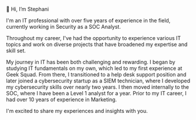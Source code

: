 👋 Hi, I’m Stephani 

I'm an IT professional with over five years of experience in the field, currently working in Security as a SOC Analyst. 

Throughout my career, I've had the opportunity to experience various IT topics and work on diverse projects that have broadened my expertise and skill set.

My journey in IT has been both challenging and rewarding. I began by studying IT fundamentals on my own, which led to my first experience at Geek Squad. From there, I transitioned to a help desk support position and later joined a cybersecurity startup as a SIEM technician, where I developed my cybersecurity skills over nearly two years. I then moved internally to the SOC, where I have been a Level 1 analyst for a year. Prior to my IT career, I had over 10 years of experience in Marketing.

I'm excited to share my experiences and insights with you.
